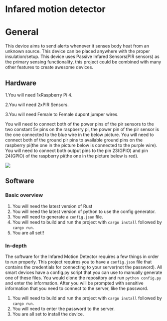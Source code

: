 # Infared motion detector

# General
This device aims to send alerts whenever it senses body heat from an unknown source. This device can be placed anywhere with the proper insulation/setup.
This device uses Passive Infared Sensors(PIR sensors) as the primary sensing functionality, this project could be combined with many other features to create
awesome devices.

## Hardware

1.You will need 1xRaspberry Pi 4.

2.You will need 2xPIR Sensors.

3.You will need Female to Female dupont jumper wires.

You will need to connect both of the power pins of the pir sensors to the two constant 5v pins on the raspberry pi, the power pin of the pir sensor is the one connected to the  blue wire in the below picture. You will need to connect both of the ground pir pins to available ground pins on the raspberry pi(the one in the picture below is connected to the purple wire). You will need to connect both output pins to the pin 23(GPIO) and pin 24(GPIO) of the raspberry pi(the one in the picture below is red). 

<img src = "https://github.com/House-of-IoT/InfaredMotionDetector/blob/master/pir_wiring.png"/>


##  Software

### Basic overview

1. You will need the latest version of Rust
2. You will need the latest version of python to use the config generator.
3. You will need to generate a `config.json` file.
4. You will need to build and run the project with `cargo install` followed by `cargo run`.
5. You are all set!!

### In-depth

The software for the Infared Motion Detector requires a few things in order to run properly. This project requires you to have a `config.json` file that contains the credentials for connecting to your server(not the password). All smart devices have a config.py script that you can use to manually generate one of these files. You would clone the repository and run `python config.py` and enter the information. After you will be prompted with sensitive information that you need to connect to the server, like the password.

1. You will need to build and run the project with `cargo install` followed by `cargo run`.
2. You will need to enter the password to the server.
3. You are all set to install the device.
